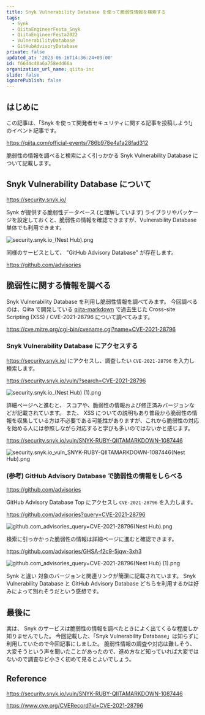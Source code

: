 ```yaml
---
title: Snyk Vulnerability Database を使って脆弱性情報を検索する
tags:
  - Synk
  - QiitaEngineerFesta_Snyk
  - QiitaEngineerFesta2022
  - VulnerabilityDatabase
  - GitHubAdvisoryDatabase
private: false
updated_at: '2023-06-16T14:36:24+09:00'
id: f6644c40a6a758edd66a
organization_url_name: qiita-inc
slide: false
ignorePublish: false
---
```


## はじめに

<!-- textlint-disable ja-technical-writing/no-exclamation-question-mark -->

この記事は、「Snyk を使って開発者セキュリティに関する記事を投稿しよう!」のイベント記事です。

<!-- textlint-enable ja-technical-writing/no-exclamation-question-mark -->

https://qiita.com/official-events/786b978e4a1a28fad312

脆弱性の情報を調べると検索によく引っかかる Snyk Vulnerability Database について記載します。

## Snyk Vulnerability Database について

https://security.snyk.io/

Synk が提供する脆弱性データベース (と理解しています)
ライブラリやパッケージを設定しておくと、脆弱性の情報を確認できますが、Vulnerability Database 単体でも利用できます。

![security.snyk.io_(Nest Hub).png](https://qiita-image-store.s3.ap-northeast-1.amazonaws.com/0/55950/259aa7d7-bf17-2104-532c-0dda4b3a21cf.png)

同様のサービスとして、 "GitHub Advisory Database" が存在します。

https://github.com/advisories

## 脆弱性に関する情報を調べる

Snyk Vulnerability Database を利用し脆弱性情報を調べてみます。
今回調べるのは、Qiita で開発している [qiita-markdown](https://github.com/increments/qiita-markdown) で過去生じた Cross-site Scripting (XSS) / CVE-2021-28796 について調べてみます。

https://cve.mitre.org/cgi-bin/cvename.cgi?name=CVE-2021-28796

### Snyk Vulnerability Database にアクセスする

https://security.snyk.io/ にアクセスし、調査したい `CVE-2021-28796` を入力し検索します。

https://security.snyk.io/vuln/?search=CVE-2021-28796

![security.snyk.io_(Nest Hub) (1).png](https://qiita-image-store.s3.ap-northeast-1.amazonaws.com/0/55950/d382f937-9801-1355-2dab-fa4ec244476e.png)

詳細ページへと進むと、 スコアや、脆弱性の情報および修正済みバージョンなどが記載されています。
また、 XSS についての説明もあり普段から脆弱性の情報を収集している方は不必要である可能性がありますが、これから脆弱性の対応を始める人には参照しながら対応すると学びも多いのではないかと感じます。

https://security.snyk.io/vuln/SNYK-RUBY-QIITAMARKDOWN-1087446

![security.snyk.io_vuln_SNYK-RUBY-QIITAMARKDOWN-1087446(Nest Hub).png](https://qiita-image-store.s3.ap-northeast-1.amazonaws.com/0/55950/6bf0ca8f-06c5-8d85-9ae4-5ab871c84ee9.png)

### (参考) GitHub Advisory Database で脆弱性の情報をしらべる

https://github.com/advisories

GitHub Advisory Database Top にアクセスし `CVE-2021-28796` を入力します。

https://github.com/advisories?query=CVE-2021-28796

![github.com_advisories_query=CVE-2021-28796(Nest Hub).png](https://qiita-image-store.s3.ap-northeast-1.amazonaws.com/0/55950/5ae104ee-dca5-2432-ab84-2a84b8fe2091.png)

検索に引っかかった脆弱性の情報は詳細ページに進むと確認できます。

https://github.com/advisories/GHSA-f2c9-5jqw-3xh3

![github.com_advisories_query=CVE-2021-28796(Nest Hub) (1).png](https://qiita-image-store.s3.ap-northeast-1.amazonaws.com/0/55950/52fe2936-d0b2-33d4-221a-b26caf31ef95.png)

Synk と違い 対象のバージョンと関連リンクが簡潔に記載されています。
Snyk Vulnerability Database と GitHub Advisory Database どちらを利用するかは好みによって別れそうだという感想です。

## 最後に

実は、 Snyk のサービスは脆弱性の情報を調べたときによく出てくるな程度しか知りませんでした。
今回記載した、「Snyk Vulnerability Database」は知らずに利用していたので今回記事にしました。
脆弱性情報の調査や対応は難しそう、大変そうという声を聞いたことがあったので、進め方など知っていれば大変ではないので調査など小さく初めて見るとよいでしょう。

## Reference

https://security.snyk.io/vuln/SNYK-RUBY-QIITAMARKDOWN-1087446

https://www.cve.org/CVERecord?id=CVE-2021-28796
